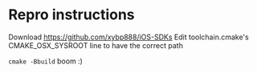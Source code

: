 # Repro instructions

Download https://github.com/xybp888/iOS-SDKs
Edit toolchain.cmake's CMAKE_OSX_SYSROOT line to have the correct path

`cmake -Bbuild` boom :)